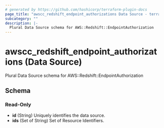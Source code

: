 ```yaml
---
# generated by https://github.com/hashicorp/terraform-plugin-docs
page_title: "awscc_redshift_endpoint_authorizations Data Source - terraform-provider-awscc"
subcategory: ""
description: |-
  Plural Data Source schema for AWS::Redshift::EndpointAuthorization
---
```


# awscc_redshift_endpoint_authorizations (Data Source)

Plural Data Source schema for AWS::Redshift::EndpointAuthorization



<!-- schema generated by tfplugindocs -->
## Schema

### Read-Only

- **id** (String) Uniquely identifies the data source.
- **ids** (Set of String) Set of Resource Identifiers.


